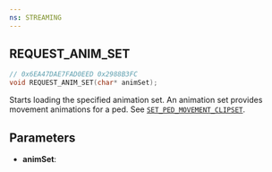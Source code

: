 ```yaml
---
ns: STREAMING
---
```

## REQUEST_ANIM_SET

```c
// 0x6EA47DAE7FAD0EED 0x2988B3FC
void REQUEST_ANIM_SET(char* animSet);
```

Starts loading the specified animation set. An animation set provides movement animations for a ped. See [`SET_PED_MOVEMENT_CLIPSET`](#_0xAF8A94EDE7712BEF).

## Parameters
* **animSet**:

